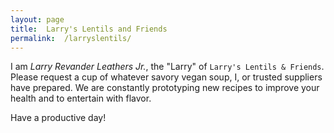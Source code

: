 ```yaml
---
layout: page
title:  Larry's Lentils and Friends
permalink:  /larryslentils/
---
```

I am _Larry Revander Leathers Jr._, the "Larry" of `Larry's Lentils & Friends`.  Please request a cup of whatever savory vegan soup, I, or trusted suppliers have prepared.  We are constantly prototyping new recipes to improve your health and to entertain with flavor.   

Have a productive day!     


